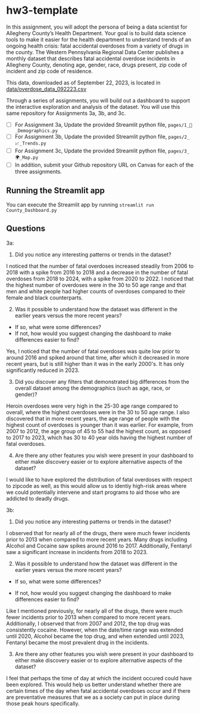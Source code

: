 # hw3-template

In this assignment, you will adopt the persona of being a data scientist for Allegheny County’s Health Department.  Your goal is to build data science tools to make it easier for the health department to understand trends of an ongoing health crisis:  fatal accidental overdoses from a variety of drugs in the county.  The Western Pennsylvania Regional Data Center publishes a monthly dataset that describes fatal accidental overdose incidents in Allegheny County, denoting age, gender, race, drugs present, zip code of incident and zip code of residence.

This data, downloaded as of September 22, 2023, is located in [data/overdose_data_092223.csv](data/overdose_data_092223.csv)

Through a series of assignments, you will build out a dashboard to support the interactive exploration and analysis of the dataset.  You will use this same repository for Assignments 3a, 3b, and 3c.  

- [ ] For Assignment 3a, Update the provided Streamlit python file, `pages/1_👥_Demographics.py`
- [ ] For Assignment 3b, Update the provided Streamlit python file, `pages/2_📈_Trends.py`
- [ ] For Assignment 3c, Update the provided Streamlit python file, `pages/3_🌍_Map.py`
- [ ] In addition, submit your Github repository URL on Canvas for each of the three assignments.

## Running the Streamlit app

You can execute the Streamlit app by running `streamlit run County_Dashboard.py`

## Questions 

3a:

1. Did you notice any interesting patterns or trends in the dataset?

I noticed that the number of fatal overdoses increased steadily from 2006 to 2018 with a spike from 2016 to 2018 and a decrease in the number of fatal overdoses from 2018 to 2024, with a spike from 2020 to 2022. I noticed that the highest number of overdoses were in the 30 to 50 age range and that men and white people had higher counts of overdoses compared to their female and black counterparts.
 

2. Was it possible to understand how the dataset was different in the earlier years versus the more recent years?
   
  - If so, what were some differences?  
  - If not, how would you suggest changing the dashboard to make differences easier to find?

   Yes, I noticed that the number of fatal overdoses was quite low prior to around 2016 and spiked around that time, after which it decreased in more recent years, but is still higher than it was in the early 2000's. It has only significantly reduced in 2023.


3. Did you discover any filters that demonstrated big differences from the overall dataset among the demographics (such as age, race, or gender)?

Heroin overdoses were very high in the 25-30 age range compared to overall, where the highest overdoses were in the 30 to 50 age range. I also discovered that in more recent years, the age range of people with the highest count of overdoses is younger than it was earlier. For example, from 2007 to 2012, the age group of 45 to 55 had the highest count, as opposed to 2017 to 2023, which has 30 to 40 year olds having the highest number of fatal overdoses.

   
4. Are there any other features you wish were present in your dashboard to either make discovery easier or to explore alternative aspects of the dataset?

I would like to have explored the distribution of fatal overdoses with respect to zipcode as well, as this would allow us to identiy high-risk areas where we could potentially intervene and start programs to aid those who are addicted to deadly drugs.


3b:

1. Did you notice any interesting patterns or trends in the dataset?

I observed that for nearly all of the drugs, there were much fewer incidents prior to 2013 when compared to more recent years. Many drugs including Alcohol and Cocaine saw spikes around 2016 to 2017. Additionally, Fentanyl saw a significant increase in incidents from 2018 to 2023. 

2. Was it possible to understand how the dataset was different in the earlier years versus the more recent years?
   
 - If so, what were some differences?  

 - If not, how would you suggest changing the dashboard to make differences easier to find?

Like I mentioned previously, for nearly all of the drugs, there were much fewer incidents prior to 2013 when compared to more recent years. Additionally, I observed that from 2007 and 2012, the top drug was consistently cocaine. However, when the date/time range was extended until 2020, Alcohol became the top drug, and when extended until 2023, Fentanyl became the most prevalent drug in the incidents.


3. Are there any other features you wish were present in your dashboard to either make discovery easier or to explore alternative aspects of the dataset?

I feel that perhaps the time of day at which the incident occured could have been explored. This would help us better understand whether there are certain times of the day when fatal accidental overdoses occur and if there are preventative measures that we as a society can put in place during those peak hours specifically.

